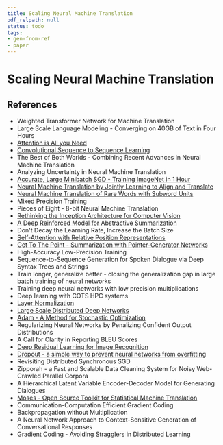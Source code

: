 ```yaml
---
title: Scaling Neural Machine Translation
pdf_relpath: null
status: todo
tags:
- gen-from-ref
- paper
---
```


# Scaling Neural Machine Translation

## References

- Weighted Transformer Network for Machine Translation
- Large Scale Language Modeling - Converging on 40GB of Text in Four Hours
- [Attention is All you Need](./attention-is-all-you-need.md)
- [Convolutional Sequence to Sequence Learning](./convolutional-sequence-to-sequence-learning.md)
- The Best of Both Worlds - Combining Recent Advances in Neural Machine Translation
- Analyzing Uncertainty in Neural Machine Translation
- [Accurate, Large Minibatch SGD - Training ImageNet in 1 Hour](./accurate-large-minibatch-sgd-training-imagenet-in-1-hour.md)
- [Neural Machine Translation by Jointly Learning to Align and Translate](./neural-machine-translation-by-jointly-learning-to-align-and-translate.md)
- [Neural Machine Translation of Rare Words with Subword Units](./neural-machine-translation-of-rare-words-with-subword-units.md)
- Mixed Precision Training
- Pieces of Eight - 8-bit Neural Machine Translation
- [Rethinking the Inception Architecture for Computer Vision](./rethinking-the-inception-architecture-for-computer-vision.md)
- [A Deep Reinforced Model for Abstractive Summarization](./a-deep-reinforced-model-for-abstractive-summarization.md)
- Don't Decay the Learning Rate, Increase the Batch Size
- [Self-Attention with Relative Position Representations](./self-attention-with-relative-position-representations.md)
- [Get To The Point - Summarization with Pointer-Generator Networks](./get-to-the-point-summarization-with-pointer-generator-networks.md)
- High-Accuracy Low-Precision Training
- Sequence-to-Sequence Generation for Spoken Dialogue via Deep Syntax Trees and Strings
- Train longer, generalize better - closing the generalization gap in large batch training of neural networks
- Training deep neural networks with low precision multiplications
- Deep learning with COTS HPC systems
- [Layer Normalization](./layer-normalization.md)
- [Large Scale Distributed Deep Networks](./large-scale-distributed-deep-networks.md)
- [Adam - A Method for Stochastic Optimization](./adam-a-method-for-stochastic-optimization.md)
- Regularizing Neural Networks by Penalizing Confident Output Distributions
- A Call for Clarity in Reporting BLEU Scores
- [Deep Residual Learning for Image Recognition](./deep-residual-learning-for-image-recognition.md)
- [Dropout - a simple way to prevent neural networks from overfitting](./dropout-a-simple-way-to-prevent-neural-networks-from-overfitting.md)
- Revisiting Distributed Synchronous SGD
- Zipporah - a Fast and Scalable Data Cleaning System for Noisy Web-Crawled Parallel Corpora
- A Hierarchical Latent Variable Encoder-Decoder Model for Generating Dialogues
- [Moses - Open Source Toolkit for Statistical Machine Translation](./moses-open-source-toolkit-for-statistical-machine-translation.md)
- Communication-Computation Efficient Gradient Coding
- Backpropagation without Multiplication
- A Neural Network Approach to Context-Sensitive Generation of Conversational Responses
- Gradient Coding - Avoiding Stragglers in Distributed Learning
